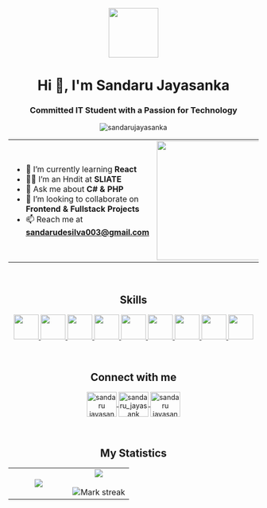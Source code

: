 <p align="center"><picture align="center"><img align="center" src = "https://github.com/7oSkaaa/7oSkaaa/blob/main/Images/about_me.gif?raw=true" width = 100px></picture></p>
<h1 align="center">Hi 👋, I'm Sandaru Jayasanka</h1>
<h3 align="center">Committed IT Student with a Passion for Technology</h3>

<p align="center"> <img src="https://komarev.com/ghpvc/?username=sandarujayasanka&label=Profile%20views&color=0e75b6&style=flat" alt="sandarujayasanka" /> </p>

<table align="center">
<tr border="none">
<td width="50%" align="left"> 
  
  - 🌱 I’m currently learning **React** 
  - 🧑‍🎓 I’m an Hndit at **SLIATE**
  - 💬 Ask me about **C# & PHP** 
  - 🤝 I’m looking to collaborate on **Frontend & Fullstack Projects** 
  - 📫 Reach me at **sandarudesilva003@gmail.com**

</td>

<td width="50%" align="center">

  <img align="center" src="https://media.giphy.com/media/SWoSkN6DxTszqIKEqv/giphy.gif" width = "420" height="240">

  
  </td>
</tr>
</table>
<br>


<h2 align="center">Skills </h2>
<p align="center">
  <a href="https://github.com/sandarujayasanka?tab=repositories&q=&type=&language=python&sort=">
    <img width="50px" src="https://raw.githubusercontent.com/rahulbanerjee26/githubAboutMeGenerator/main/icons/python.svg">
  </a>
  <a href="https://github.com/sandarujayasanka?tab=repositories&q=&type=&language=javascript&sort=">
    <img width="50px" src="https://raw.githubusercontent.com/rahulbanerjee26/githubAboutMeGenerator/main/icons/javascript.svg">
  </a>
  <a href="https://github.com/sandarujayasanka?tab=repositories&q=&type=&language=csharp&sort=">
    <img width="50px" src="https://raw.githubusercontent.com/rahulbanerjee26/githubAboutMeGenerator/main/icons/csharp.svg">
  </a>
  <a href="https://github.com/sandarujayasanka?tab=repositories&q=&type=&language=css&sort=">
    <img width="50px" src="https://raw.githubusercontent.com/rahulbanerjee26/githubAboutMeGenerator/main/icons/css.svg">
  </a>
  <a href="https://github.com/sandarujayasanka?tab=repositories&q=&type=&language=html&sort=">
    <img width="50px" src="https://raw.githubusercontent.com/rahulbanerjee26/githubAboutMeGenerator/main/icons/html.svg">
  </a>
  <a href="https://github.com/sandarujayasanka?tab=repositories&q=&type=&language=java&sort=">
    <img width="50px" src="https://raw.githubusercontent.com/rahulbanerjee26/githubAboutMeGenerator/main/icons/java.svg">
  </a>
  <a href="https://github.com/sandarujayasanka?tab=repositories&q=&type=&language=php&sort=">
    <img width="50px" src="https://raw.githubusercontent.com/rahulbanerjee26/githubAboutMeGenerator/main/icons/php.svg">
  </a>
  <a href="https://github.com/sandarujayasanka?tab=repositories&q=&type=&language=mysql&sort=">
    <img width="50px" src="https://raw.githubusercontent.com/rahulbanerjee26/githubAboutMeGenerator/main/icons/mysql.svg">
  </a>
  <a href="https://github.com/sandarujayasanka?tab=repositories&q=&type=&language=react&sort=">
    <img width="50px" src="https://raw.githubusercontent.com/rahulbanerjee26/githubAboutMeGenerator/main/icons/reactjs.svg">
  </a>
</p>


<br>
<h2 align="center">Connect with me</h2>
<p align="center">
  <a href="https://fb.com/sandaru jayasanka" target="_blank">
    <img align="center" src="https://raw.githubusercontent.com/rahuldkjain/github-profile-readme-generator/master/src/images/icons/Social/facebook.svg" alt="sandaru jayasanka" height="50" width="60" />
  </a>
  <a href="https://instagram.com/sandaru_jayasank" target="_blank">
    <img align="center" src="https://raw.githubusercontent.com/rahuldkjain/github-profile-readme-generator/master/src/images/icons/Social/instagram.svg" alt="sandaru_jayasank" height="50" width="60" />
  </a>
  <a href="https://www.linkedin.com/in/sandaru-jayasanka-56657b336/" target="_blank">
    <img align="center" src="https://raw.githubusercontent.com/tandpfun/skill-icons/main/icons/LinkedIn-Dark.svg" alt="sandaru jayasanka" height="50" width="60" />
  </a>
</p>




<br>
<h2 align="center">My Statistics</h2>
<p align="center">
<table align="center">
<tr border="none">
<td width="50%" align="center">
  <img  align="center"  src="https://github-readme-stats.anuraghazra1.vercel.app/api/top-langs/?username=sandarujayasanka&theme=dark&hide_border=false&no-bg=true&no-frame=true&langs_count=10"/> </td>
  
<td width="50%" align="center">
  <img  align="center"  src="https://github-readme-stats.vercel.app/api?username=sandarujayasanka&theme=dark&show_icons=true&count_private=true" />
  <br></br>
  <img  title="🔥 Get streak stats for your profile at git.io/streak-stats" alt="Mark streak" src="https://github-readme-streak-stats.herokuapp.com/?user=sandarujayasanka&theme=dark&hide_border=false" /> 
</td>
</tr>
</table>
